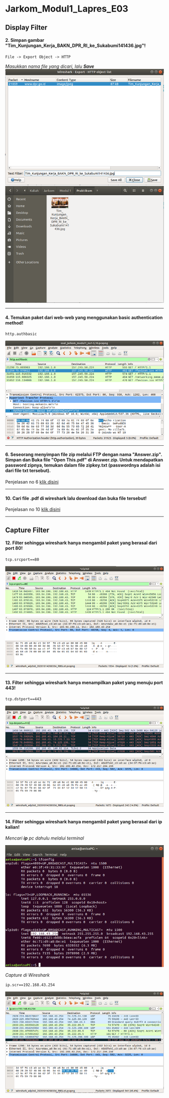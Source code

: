 # Jarkom_Modul1_Lapres_E03

## Display Filter

#### 2. Simpan gambar "Tim_Kunjungan_Kerja_BAKN_DPR_RI_ke_Sukabumi141436.jpg"!

```
File -> Export Object -> HTTP
```

*Masukkan nama file yang dicari, lalu **Save***
![2](https://github.com/adamgrbld/Jarkom_Modul1_Lapres_E3/blob/main/Screenshot/2.png)
![2a](https://github.com/adamgrbld/Jarkom_Modul1_Lapres_E3/blob/main/Screenshot/2a.png)

----

#### 4. Temukan paket dari web-web yang menggunakan basic authentication method!

```
http.authbasic
```

![4](https://github.com/adamgrbld/Jarkom_Modul1_Lapres_E3/blob/main/Screenshot/4.png)

----

#### 6. Seseorang menyimpan file zip melalui FTP dengan nama "Answer.zip". Simpan dan Buka file "Open This.pdf" di Answer.zip. Untuk mendapatkan password zipnya, temukan dalam file zipkey.txt (passwordnya adalah isi dari file txt tersebut).

Penjelasan no 6 [klik disini](https://github.com/adamgrbld/Jarkom_Modul1_Lapres_E3/blob/main/Penjelasan%20no%206.md)

----

#### 10. Cari file .pdf di wireshark lalu download dan buka file tersebut!

Penjelasan no 10 [klik disini](https://github.com/adamgrbld/Jarkom_Modul1_Lapres_E3/blob/main/Penjelasan%20no%2010.md)

----

## Capture Filter

#### 12. Filter sehingga wireshark hanya mengambil paket yang berasal dari port 80!

```
tcp.srcport==80
```

![12](https://github.com/adamgrbld/Jarkom_Modul1_Lapres_E3/blob/main/Screenshot/12.png)

----

#### 13. Filter sehingga wireshark hanya menampilkan paket yang menuju port 443!

```
tcp.dstport==443
```

![13](https://github.com/adamgrbld/Jarkom_Modul1_Lapres_E3/blob/main/Screenshot/13.png)

----

#### 14. Filter sehingga wireshark hanya mengambil paket yang berasal dari ip kalian!

*Mencari **ip** pc dahulu melalui terminal*

![14](https://github.com/adamgrbld/Jarkom_Modul1_Lapres_E3/blob/main/Screenshot/14.png)

*Capture di Wireshark*

```
ip.scr==192.168.43.254
```


![14a](https://github.com/adamgrbld/Jarkom_Modul1_Lapres_E3/blob/main/Screenshot/14a.png)
